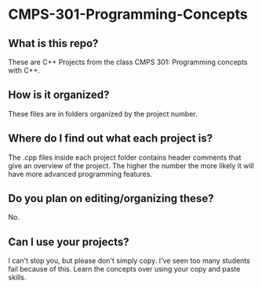 CMPS-301-Programming-Concepts
=============================

What is this repo?
------------------
These are C++ Projects from the class CMPS 301: Programming concepts with C++.

How is it organized?
--------------------
These files are in folders organized by the project number. 

Where do I find out what each project is?
-----------------------------------------
The .cpp files inside each project folder contains header comments that give an overview of the project.
The higher the number the more likely it will have more advanced programming features.

Do you plan on editing/organizing these?
----------------------------------------
No.

Can I use your projects?
------------------------
I can't stop you, but please don't simply copy. I've seen too many students fail because of this.
Learn the concepts over using your copy and paste skills.

